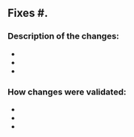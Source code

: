 ## Fixes #.


### Description of the changes:
-
-
-

### How changes were validated:
<!--Review https://github.com/ErrorByNight2004/calculator/blob/main/CONTRIBUTING.md and ensure all contributing requirements are met.

Specify how you tested your changes (i.e. manual/ad-hoc testing, automated testing, new automated tests added)-->
-
-
-


